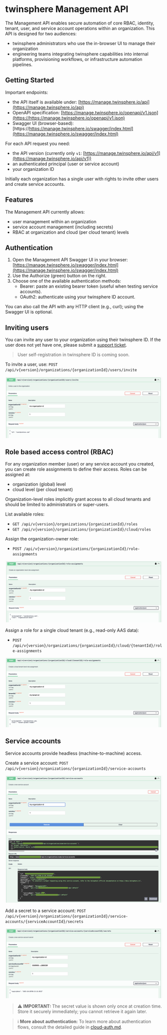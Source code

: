 # twinsphere Management API

The Management API enables secure automation of core RBAC, identity, tenant, user, and service account operations within an organization. This API is designed for two audiences:

- twinsphere administrators who use the in-browser UI to manage their organization
- engineering teams integrating twinsphere capabilities into internal platforms, provisioning workflows, or infrastructure automation pipelines.

## Getting Started

Important endpoints:

- the API itself is available under: [https://manage.twinsphere.io/api](https://manage.twinsphere.io/api)
- OpenAPI specification: [https://manage.twinsphere.io/openapi/v1.json](https://https://manage.twinsphere.io/openapi/v1.json)
- Swagger UI (browser-based): [https://https://manage.twinsphere.io/swagger/index.html](https://manage.twinsphere.io/swagger/index.html)

For each API request you need:

- the API version (currently only `v1`: [https://manage.twinsphere.io/api/v1](https://manage.twinsphere.io/api/v1))
- an authenticated principal (user or service account)
- your organization ID

Initially each organization has a single user with rights to invite other users and create service accounts.

## Features

The Management API currently allows:

- user management within an organization
- service account management (including secrets)
- RBAC at organization and cloud (per cloud tenant) levels

## Authentication

1. Open the Management API Swagger UI in your browser: [https://manage.twinsphere.io/swagger/index.html](https://manage.twinsphere.io/swagger/index.html)
2. Use the Authorize (green) button on the right.
3. Choose one of the available authentication methods:
   - Bearer: paste an existing bearer token (useful when testing service accounts).
   - OAuth2: authenticate using your twinsphere ID account.

You can also call the API with any HTTP client (e.g., curl); using the Swagger UI is optional.

## Inviting users

You can invite any user to your organization using their twinsphere ID. If the user does not yet have one, please submit a [support ticket](contact.md).

> User self-registration in twinsphere ID is coming soon.

To invite a user, use: `POST /api/v{version}/organizations/{organizationId}/users/invite`

![Swagger UI: Invite User](img/manage_user_invite.png)

## Role based access control (RBAC)

For any organization member (user) or any service account you created, you can create role assignments to define their access. Roles can be assigned at:

- organization (global) level
- cloud level (per cloud tenant)

Organization-level roles implicitly grant access to all cloud tenants and should be limited to administrators or super-users.

List available roles:

- `GET /api/v{version}/organizations/{organizationId}/roles`
- `GET /api/v{version}/organizations/{organizationId}/cloud/roles`

Assign the organization-owner role:

- `POST /api/v{version}/organizations/{organizationId}/role-assignments`

![Swagger UI: Assign Role (organization level)](img/manage_role_assignment_org.png)

Assign a role for a single cloud tenant (e.g., read-only AAS data):

- `POST /api/v{version}/organizations/{organizationId}/cloud/{tenantId}/role-assignments`

![Swagger UI: Assign Role (cloud level)](img/manage_role_assignment_cloud.png)

## Service accounts

Service accounts provide headless (machine-to-machine) access.

Create a service account:
`POST /api/v{version}/organizations/{organizationId}/service-accounts`

![Swagger UI: Create service account](img/manage_service_account_create.png)

Add a secret to a service account:
`POST /api/v{version}/organizations/{organizationId}/service-accounts/{serviceAccountId}/secrets`

![Swagger UI: Create service account secret](img/manage_service_account_create_secret.png)

> ⚠️ **IMPORTANT:** The secret value is shown only once at creation time. Store it securely immediately; you cannot retrieve it again later.

> ℹ️ **More about authentication:** To learn more about authentication flows, consult the detailed guide in [cloud-auth.md](cloud-auth.md).